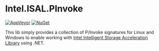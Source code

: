 # Intel.ISAL.PInvoke

[![AppVeyor](https://ci.appveyor.com/api/projects/status/github/apollo3zehn/Intel.ISAL.PInvoke?svg=true&branch=master)](https://ci.appveyor.com/project/Apollo3zehn/intel-isal-pinvoke)
[![NuGet](https://img.shields.io/nuget/vpre/Intel.ISAL.PInvoke.svg?label=Nuget)](https://www.nuget.org/packages/Intel.ISAL.PInvoke)

This lib simply provides a collection of P/Invoke signatures for Linux and Windows to enable working with [Intel Intelligent Storage Acceleration Library](https://github.com/intel/isa-l) using .NET.